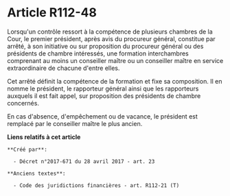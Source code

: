 # Article R112-48

Lorsqu'un contrôle ressort à la compétence de plusieurs chambres de la Cour, le premier président, après avis du procureur
général, constitue par arrêté, à son initiative ou sur proposition du procureur général ou des présidents de chambre
intéressés, une formation interchambres comprenant au moins un conseiller maître ou un conseiller maître en service
extraordinaire de chacune d'entre elles.

Cet arrêté définit la compétence de la formation et fixe sa composition. Il en nomme le président, le rapporteur général
ainsi que les rapporteurs auxquels il est fait appel, sur proposition des présidents de chambre concernés.

En cas d'absence, d'empêchement ou de vacance, le président est remplacé par le conseiller maître le plus ancien.

**Liens relatifs à cet article**

	**Créé par**:

	  - Décret n°2017-671 du 28 avril 2017 - art. 23

	**Anciens textes**:

	  - Code des juridictions financières - art. R112-21 (T)
